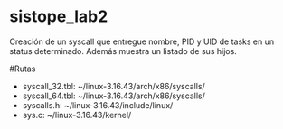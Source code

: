# sistope_lab2
Creación de un syscall que entregue nombre, PID y UID de tasks en un status determinado.
Además muestra un listado de sus hijos.

#Rutas
- syscall_32.tbl: ~/linux-3.16.43/arch/x86/syscalls/
- syscall_64.tbl: ~/linux-3.16.43/arch/x86/syscalls/
- syscalls.h: ~/linux-3.16.43/include/linux/
- sys.c: ~/linux-3.16.43/kernel/
